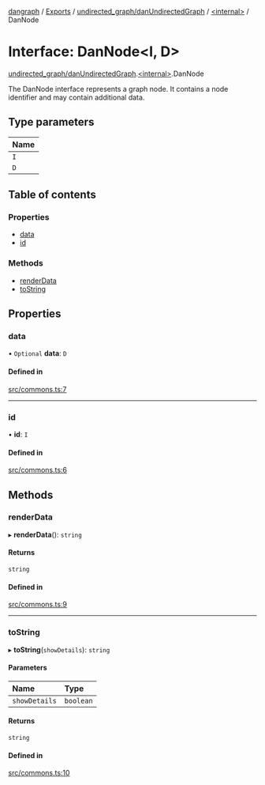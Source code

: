 [dangraph](../README.md) / [Exports](../modules.md) / [undirected\_graph/danUndirectedGraph](../modules/undirected_graph_danUndirectedGraph.md) / [\<internal\>](../modules/undirected_graph_danUndirectedGraph._internal_.md) / DanNode

# Interface: DanNode\<I, D\>

[undirected\_graph/danUndirectedGraph](../modules/undirected_graph_danUndirectedGraph.md).[\<internal\>](../modules/undirected_graph_danUndirectedGraph._internal_.md).DanNode

The DanNode interface represents a graph node.
It contains a node identifier and may contain additional data.

## Type parameters

| Name |
| :------ |
| `I` |
| `D` |

## Table of contents

### Properties

- [data](undirected_graph_danUndirectedGraph._internal_.DanNode.md#data)
- [id](undirected_graph_danUndirectedGraph._internal_.DanNode.md#id)

### Methods

- [renderData](undirected_graph_danUndirectedGraph._internal_.DanNode.md#renderdata)
- [toString](undirected_graph_danUndirectedGraph._internal_.DanNode.md#tostring)

## Properties

### data

• `Optional` **data**: `D`

#### Defined in

[src/commons.ts:7](https://github.com/evildead/DanGraph/blob/f53d48f/src/commons.ts#L7)

___

### id

• **id**: `I`

#### Defined in

[src/commons.ts:6](https://github.com/evildead/DanGraph/blob/f53d48f/src/commons.ts#L6)

## Methods

### renderData

▸ **renderData**(): `string`

#### Returns

`string`

#### Defined in

[src/commons.ts:9](https://github.com/evildead/DanGraph/blob/f53d48f/src/commons.ts#L9)

___

### toString

▸ **toString**(`showDetails`): `string`

#### Parameters

| Name | Type |
| :------ | :------ |
| `showDetails` | `boolean` |

#### Returns

`string`

#### Defined in

[src/commons.ts:10](https://github.com/evildead/DanGraph/blob/f53d48f/src/commons.ts#L10)
